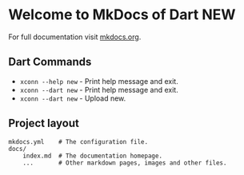 # Welcome to MkDocs of Dart NEW

For full documentation visit [mkdocs.org](https://www.mkdocs.org).

## Dart Commands

* `xconn --help new` - Print help message and exit.
* `xconn --dart new` - Print help message and exit.
* `xconn --dart new` - Upload new.

## Project layout

    mkdocs.yml    # The configuration file.
    docs/
        index.md  # The documentation homepage.
        ...       # Other markdown pages, images and other files.
